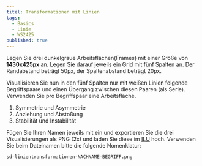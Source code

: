 ```yaml
---
titel: Transformationen mit Linien
tags: 
  - Basics
  - Linie
  - WS2425
published: true
---
```


Legen Sie drei dunkelgraue Arbeitsflächen(Frames) mit einer Größe von **1430x425px** an. Legen Sie darauf jeweils ein Grid mit fünf Spalten an. Der Randabstand beträgt 50px, der Spaltenabstand beträgt 20px. 

Visualisieren Sie nun in den fünf Spalten nur mit weißen Linien folgende Begriffspaare und einen Übergang zwischen diesen Paaren (als Serie). Verwenden Sie pro Begriffspaar eine Arbeitsfläche. 

1. Symmetrie und Asymmetrie
2. Anziehung und Abstoßung
3. Stabilität und Instabilität

Fügen Sie Ihren Namen jeweils mit ein und exportieren Sie die drei Visualisierungen als PNG (2x) und laden Sie diese im [ILU](https://ilu.th-koeln.de/ilias.php?baseClass=ilexercisehandlergui&cmdNode=cw:nq&cmdClass=ilObjExerciseGUI&cmd=showOverview&ref_id=679318&mode=ongoing&from_overview=1) hoch. Verwenden Sie beim Dateinamen bitte die folgende Nomenklatur:

```sd-linientransformationen-NACHNAME-BEGRIFF.png```
